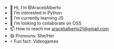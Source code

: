 - 👋 Hi, I’m @AraceliAlberto
- 👀 I’m interested in Python
- 🌱 I’m currently learning JS
- 💞️ I’m looking to collaborate on OSS
- 📫 How to reach me aracelialberto21@gmail.com
- 😄 Pronouns: She/Her
- ⚡ Fun fact: Videogames

<!---
AraceliAlberto/AraceliAlberto is a ✨ special ✨ repository because its `README.md` (this file) appears on your GitHub profile.
You can click the Preview link to take a look at your changes.
--->
